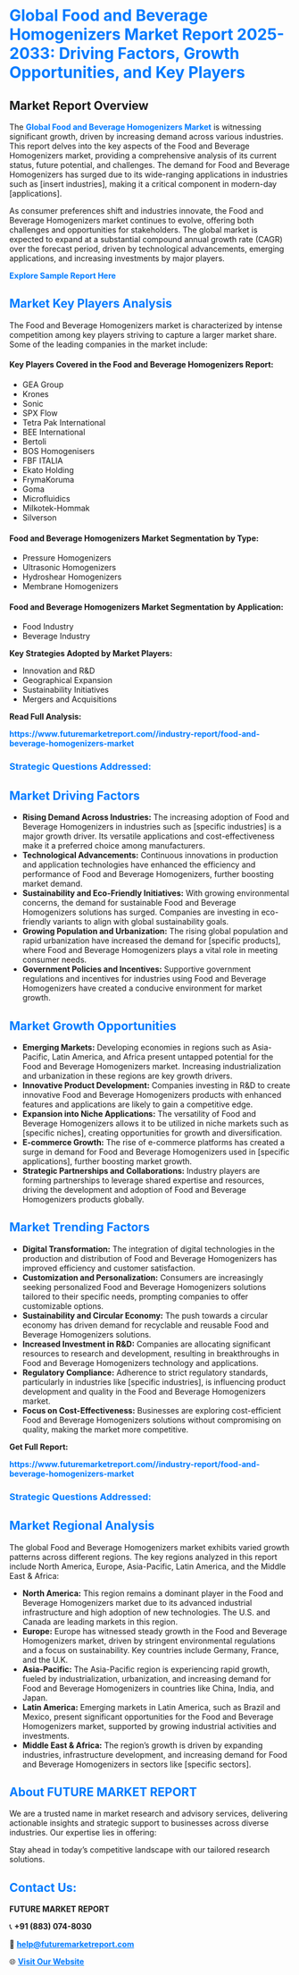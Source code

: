 <h1 style="color: #007BFF;">Global Food and Beverage Homogenizers Market Report 2025-2033: Driving Factors, Growth Opportunities, and Key Players</h1>

<section id="overview">
<h2>Market Report Overview</h2>
<p>The <a href="https://www.futuremarketreport.com//industry-report/food-and-beverage-homogenizers-market" style="color: #007BFF; text-decoration: none;"><strong>Global Food and Beverage Homogenizers Market</strong></a> is witnessing significant growth, driven by increasing demand across various industries. This report delves into the key aspects of the Food and Beverage Homogenizers market, providing a comprehensive analysis of its current status, future potential, and challenges. The demand for Food and Beverage Homogenizers has surged due to its wide-ranging applications in industries such as [insert industries], making it a critical component in modern-day [applications].</p>
<p>As consumer preferences shift and industries innovate, the Food and Beverage Homogenizers market continues to evolve, offering both challenges and opportunities for stakeholders. The global market is expected to expand at a substantial compound annual growth rate (CAGR) over the forecast period, driven by technological advancements, emerging applications, and increasing investments by major players.</p>
</section>

<section id="overview">
<p><a href="https://www.futuremarketreport.com//request-sample/reportId=51522" style="color: #007BFF; text-decoration: none;"><strong>Explore Sample Report Here</strong></a></p>
</section>

<section id="key-players">
<h2 style="color: #007BFF;">Market Key Players Analysis</h2>
<p>The Food and Beverage Homogenizers market is characterized by intense competition among key players striving to capture a larger market share. Some of the leading companies in the market include:</p>
<h4>Key Players Covered in the Food and Beverage Homogenizers Report:</h4>
<ul><li>GEA Group</li><li>Krones</li><li>Sonic</li><li>SPX Flow</li><li>Tetra Pak International</li><li>BEE International</li><li>Bertoli</li><li>BOS Homogenisers</li><li>FBF ITALIA</li><li>Ekato Holding</li><li>FrymaKoruma</li><li>Goma</li><li>Microfluidics</li><li>Milkotek-Hommak</li><li>Silverson</li></ul>
<h4>Food and Beverage Homogenizers Market Segmentation by Type:</h4>
<ul><li>Pressure Homogenizers</li><li>Ultrasonic Homogenizers</li><li>Hydroshear Homogenizers</li><li>Membrane Homogenizers</li></ul>

<h4>Food and Beverage Homogenizers Market Segmentation by Application:</h4>
<ul><li>Food Industry</li><li>Beverage Industry</li></ul>
<p><strong>Key Strategies Adopted by Market Players:</strong></p>
<ul>
<li>Innovation and R&D</li>
<li>Geographical Expansion</li>
<li>Sustainability Initiatives</li>
<li>Mergers and Acquisitions</li>
</ul>
</section>

<section>
<p><strong>Read Full Analysis: </strong></p><a href="https://www.futuremarketreport.com//industry-report/food-and-beverage-homogenizers-market" style="color: #007BFF; text-decoration: none;"><strong>https://www.futuremarketreport.com//industry-report/food-and-beverage-homogenizers-market</strong></a>
<h3 style="color: #007BFF;">Strategic Questions Addressed:</h3>
</section>

<section id="driving-factors">
<h2 style="color: #007BFF;">Market Driving Factors</h2>
<ul>
<li><strong>Rising Demand Across Industries:</strong> The increasing adoption of Food and Beverage Homogenizers in industries such as [specific industries] is a major growth driver. Its versatile applications and cost-effectiveness make it a preferred choice among manufacturers.</li>
<li><strong>Technological Advancements:</strong> Continuous innovations in production and application technologies have enhanced the efficiency and performance of Food and Beverage Homogenizers, further boosting market demand.</li>
<li><strong>Sustainability and Eco-Friendly Initiatives:</strong> With growing environmental concerns, the demand for sustainable Food and Beverage Homogenizers solutions has surged. Companies are investing in eco-friendly variants to align with global sustainability goals.</li>
<li><strong>Growing Population and Urbanization:</strong> The rising global population and rapid urbanization have increased the demand for [specific products], where Food and Beverage Homogenizers plays a vital role in meeting consumer needs.</li>
<li><strong>Government Policies and Incentives:</strong> Supportive government regulations and incentives for industries using Food and Beverage Homogenizers have created a conducive environment for market growth.</li>
</ul>
</section>

<section id="growth-opportunities">
<h2 style="color: #007BFF;">Market Growth Opportunities</h2>
<ul>
<li><strong>Emerging Markets:</strong> Developing economies in regions such as Asia-Pacific, Latin America, and Africa present untapped potential for the Food and Beverage Homogenizers market. Increasing industrialization and urbanization in these regions are key growth drivers.</li>
<li><strong>Innovative Product Development:</strong> Companies investing in R&D to create innovative Food and Beverage Homogenizers products with enhanced features and applications are likely to gain a competitive edge.</li>
<li><strong>Expansion into Niche Applications:</strong> The versatility of Food and Beverage Homogenizers allows it to be utilized in niche markets such as [specific niches], creating opportunities for growth and diversification.</li>
<li><strong>E-commerce Growth:</strong> The rise of e-commerce platforms has created a surge in demand for Food and Beverage Homogenizers used in [specific applications], further boosting market growth.</li>
<li><strong>Strategic Partnerships and Collaborations:</strong> Industry players are forming partnerships to leverage shared expertise and resources, driving the development and adoption of Food and Beverage Homogenizers products globally.</li>
</ul>
</section>

<section id="trending-factors">
<h2 style="color: #007BFF;">Market Trending Factors</h2>
<ul>
<li><strong>Digital Transformation:</strong> The integration of digital technologies in the production and distribution of Food and Beverage Homogenizers has improved efficiency and customer satisfaction.</li>
<li><strong>Customization and Personalization:</strong> Consumers are increasingly seeking personalized Food and Beverage Homogenizers solutions tailored to their specific needs, prompting companies to offer customizable options.</li>
<li><strong>Sustainability and Circular Economy:</strong> The push towards a circular economy has driven demand for recyclable and reusable Food and Beverage Homogenizers solutions.</li>
<li><strong>Increased Investment in R&D:</strong> Companies are allocating significant resources to research and development, resulting in breakthroughs in Food and Beverage Homogenizers technology and applications.</li>
<li><strong>Regulatory Compliance:</strong> Adherence to strict regulatory standards, particularly in industries like [specific industries], is influencing product development and quality in the Food and Beverage Homogenizers market.</li>
<li><strong>Focus on Cost-Effectiveness:</strong> Businesses are exploring cost-efficient Food and Beverage Homogenizers solutions without compromising on quality, making the market more competitive.</li>
</ul>
</section>

<section>
<p><strong>Get Full Report: </strong></p><a href="https://www.futuremarketreport.com//industry-report/food-and-beverage-homogenizers-market" style="color: #007BFF; text-decoration: none;"><strong>https://www.futuremarketreport.com//industry-report/food-and-beverage-homogenizers-market</strong></a>
<h3 style="color: #007BFF;">Strategic Questions Addressed:</h3>
</section>


<section id="regional-analysis">
<h2 style="color: #007BFF;">Market Regional Analysis</h2>
<p>The global Food and Beverage Homogenizers market exhibits varied growth patterns across different regions. The key regions analyzed in this report include North America, Europe, Asia-Pacific, Latin America, and the Middle East & Africa:</p>
<ul>
<li><strong>North America:</strong> This region remains a dominant player in the Food and Beverage Homogenizers market due to its advanced industrial infrastructure and high adoption of new technologies. The U.S. and Canada are leading markets in this region.</li>
<li><strong>Europe:</strong> Europe has witnessed steady growth in the Food and Beverage Homogenizers market, driven by stringent environmental regulations and a focus on sustainability. Key countries include Germany, France, and the U.K.</li>
<li><strong>Asia-Pacific:</strong> The Asia-Pacific region is experiencing rapid growth, fueled by industrialization, urbanization, and increasing demand for Food and Beverage Homogenizers in countries like China, India, and Japan.</li>
<li><strong>Latin America:</strong> Emerging markets in Latin America, such as Brazil and Mexico, present significant opportunities for the Food and Beverage Homogenizers market, supported by growing industrial activities and investments.</li>
<li><strong>Middle East & Africa:</strong> The region’s growth is driven by expanding industries, infrastructure development, and increasing demand for Food and Beverage Homogenizers in sectors like [specific sectors].</li>
</ul>
</section>

<footer>
<h2 style="color: #007BFF;">About FUTURE MARKET REPORT</h2>
<p>We are a trusted name in market research and advisory services, delivering actionable insights and strategic support to businesses across diverse industries. Our expertise lies in offering:</p>

<p>Stay ahead in today’s competitive landscape with our tailored research solutions.</p>

<h2 style="color: #007BFF;">Contact Us:</h2>
<p><strong>FUTURE MARKET REPORT</strong></p>
<p>📞 <strong>+91 (883) 074-8030</strong></p>
<p>📧 <strong><a href="mailto:help@futuremarketreport.com" style="color: #007BFF;">help@futuremarketreport.com</a></strong></p>
<p>🌐 <strong><a href="https://www.futuremarketreport.com/" style="color: #007BFF;">Visit Our Website</a></strong></p>
</footer>